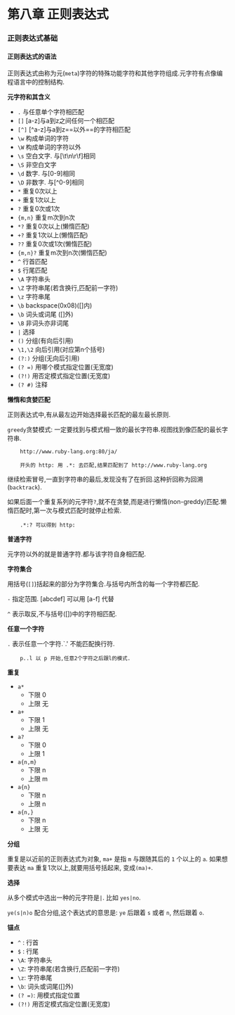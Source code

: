 # 第八章 正则表达式

### 正则表达式基础

#### 正则表达式的语法

正则表达式由称为元(`meta`)字符的特殊功能字符和其他字符组成.元字符有点像编程语言中的控制结构.

**元字符和其含义**

* `.` 与任意单个字符相匹配
* `[]` [a-z]与a到z之间任何一个相匹配
* `[^]` [^a-z]与a到z==以外==的字符相匹配
* `\w` 构成单词的字符
* `\W` 构成单词的字符以外
* `\s` 空白文字. 与[\t\n\r\f]相同
* `\S` 非空白文字
* `\d` 数字. 与[0-9]相同
* `\D` 非数字. 与[^0-9]相同
* `*` 重复0次以上
* `+` 重复1次以上
* `?` 重复0次或1次
* `{m,n}` 重复m次到n次
* `*?` 重复0次以上(懒惰匹配)
* `+?` 重复1次以上(懒惰匹配)
* `??` 重复0次或1次(懒惰匹配)
* `{m,n}?` 重复m次到n次(懒惰匹配)
* `^` 行首匹配
* `$` 行尾匹配
* `\A` 字符串头
* `\Z` 字符串尾(若含换行,匹配前一字符)
* `\z` 字符串尾
* `\b` backspace(0x08)([]内)
* `\b` 词头或词尾 ([]外)
* `\B` 非词头亦非词尾
* `|` 选择
* `()` 分组(有向后引用)
* `\1,\2` 向后引用(对应第n个括号)
* `(?:)` 分组(无向后引用)
* `(? =)` 用哪个模式指定位置(无宽度)
* `(?!)` 用否定模式指定位置(无宽度)
* `(? #)` 注释

**懒惰和贪婪匹配**

正则表达式中,有从最左边开始选择最长匹配的最左最长原则.

`greedy`贪婪模式: 一定要找到与模式相一致的最长字符串.视图找到像匹配的最长字符串.

		http://www.ruby-lang.org:80/ja/
		
		开头的 http: 用 .*: 去匹配,结果匹配到了 http://www.ruby-lang.org
		
继续检索冒号,一直到字符串的最后,发现没有了在折回.这种折回称为回溯(`backtrack`).

如果后面一个重复系列的元字符`?`,就不在贪婪,而是进行懒惰(non-greddy)匹配.懒惰匹配时,第一次与模式匹配时就停止检索.

		.*:? 可以得到 http:
     	
**普通字符**

元字符以外的就是普通字符.都与该字符自身相匹配.

**字符集合**

用括号(`[]`)括起来的部分为字符集合.与括号内所含的每一个字符都匹配.

`-` 指定范围. [abcdef] 可以用 [a-f] 代替

`^` 表示取反,不与括号([])中的字符相匹配.

**任意一个字符**

`.` 表示任意一个字符.`.' 不能匹配换行符.

		p..l 以 p 开始,任意2个字符之后跟l的模式.
		
**重复**

* `a*` 
	* 下限 0
	* 上限 无
* `a+` 
	* 下限 1
	* 上限 无
* `a?` 
	* 下限 0
	* 上限 1
* `a{n,m}` 
	* 下限 n
	* 上限 m
* `a{n}` 
	* 下限 n
	* 上限 n
* `a{n,}` 
	* 下限 n
	* 上限 无

**分组**

重复是以近前的正则表达式为对象, `ma+` 是指 `m` 与跟随其后的 `1` 个以上的 `a`. 如果想要表达 `ma` 重复1次以上,就要用括号括起来, 变成`(ma)+`.

**选择**

从多个模式中选出一种的元字符是`|`. 比如 `yes|no`.

`ye(s|n)o` 配合分组,这个表达式的意思是: `ye` 后跟着 `s` 或者 `n`, 然后跟着 `o`.

**锚点**

* `^` : 行首
* `$` : 行尾
* `\A`: 字符串头
* `\Z`: 字符串尾(若含换行,匹配前一字符)
* `\z`: 字符串尾
* `\b`: 词头或词尾([]外)
* `(? =)`: 用模式指定位置
* `(?!)` 用否定模式指定位置(无宽度)
 